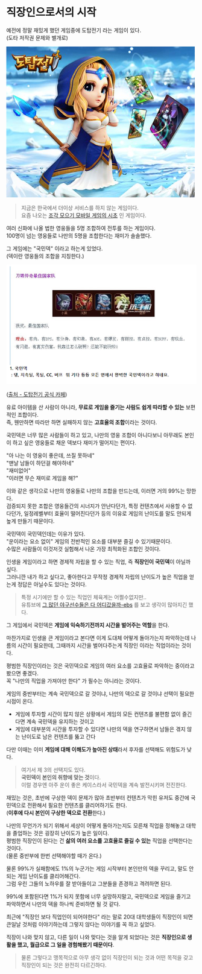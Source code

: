 # 직장인으로서의 시작

예전에 정말 재밌게 했던 게임중에 도탑전기 라는 게임이 있다.  
(도타 저작권 문제와 별개로)

![intro](./images/intro.jpg)

> 지금은 한국에서 더이상 서비스를 하지 않는 게임이다.  
> 요즘 나오는 [조각 모으기 모바일 게임의 시초](https://game.donga.com/89876/) 인 게임이다.

여러 신화에 나올 법한 영웅들을 5명 조합하여 전투를 하는 게임이다.  
100명이 넘는 영웅들로 나만의 5명을 조합한다는 재미가 솔솔했다.  
  
그 게임에는 "국민덱" 이라고 하는게 있었다.  
(덱이란 영웅들의 조합을 지칭한다.)

![deck](./images/deck.png)

([출처 - 도탑전기 공식 카페](https://cafe.naver.com/dotopstory/39101))

유료 아이템을 산 사람이 아니라, **무료로 게임을 즐기는 사람도 쉽게 따라할 수 있는** 보편적인 조합이다.  
즉, 웬만하면 따라만 하면 실패하지 않는 **고효율의 조합**이라는 것이다.  
  
국민덱은 너무 많은 사람들이 하고 있고, 나만의 영웅 조합이 아니다보니 아무래도 본인이 하고 싶은 영웅들로 채운 덱보다 재미가 떨어지는 편이다.  
  
"아 나는 이 영웅이 좋은데, 쓰질 못하네"  
"맨날 남들이 하던걸 해야하네"  
"재미없어"  
"이러면 무슨 재미로 게임을 해?"  
  
이와 같은 생각으로 나만의 영웅들로 나만의 조합을 만드는데, 이러면 거의 99%는 망한다.  
검증되지 못한 조합은 영웅들간의 시너지가 안난다던가, 특정 컨텐츠에서 사용할 수 없다던가, 일정레벨부터 효율이 떨어진다던가 등의 이유로 게임의 난이도를 말도 안되게 높게 만들기 때문이다.  
  
국민덱이 국민덱인데는 이유가 있다.  
"운이라는 요소 없이" 게임의 전반적인 요소를 대부분 즐길 수 있기때문이다.  
수많은 사람들이 이것저것 실험해서 나온 가장 최적화된 조합인 것이다.  
  

인생을 게임이라고 하면 경제적 자립을 할 수 있는 직업, 즉 **직장인이 국민덱**이 아닐까 싶다.  
그러니깐 내가 하고 싶다고, 좋아한다고 무작정 경제적 자립의 난이도가 높은 직업을 얻는게 정답은 아닐수도 있다는 것이다.  

> 특정 시기에만 할 수 있는 직업인 체육계는 어쩔수없지만..  
> 유튜브에 [그 많던 야구선수들은 다 어디갔을까-ebs](https://www.youtube.com/watch?v=aQ0nalBGRsY) 를 보고 생각이 많아지긴 했다.  

그 게임에서 국민덱은 **게임에 익숙하기전까지 시간을 벌어주는 역할**을 한다.  
  
마찬가지로 인생을 큰 게임이라고 본다면 이게 도대체 어떻게 돌아가는지 파악하는데 나름의 시간이 필요한데, 그때까지 시간을 벌어다주는게 직장인 이라는 직업이라는 것이다.  
  
평범한 직장인이라는 것은 국민덱으로 게임의 여러 요소를 고효율로 파악하는 중이라고 봤으면 좋겠다.  
꼭 "나만의 직업을 가져야만 한다" 가 필수는 아니라는 것이다.  
  
게임의 중반부터는 계속 국민덱으로 갈 것이냐, 나만의 덱으로 갈 것이냐 선택이 필요한 시점이 온다.

* 게임에 투자할 시간이 많지 않은 상황에서 게임의 모든 컨텐츠를 불편함 없이 즐긴다면 계속 국민덱을 유지하는 것이고
* 게임에 대부분의 시간을 투자할 수 있다면 나만의 덱을 연구하면서 남들은 겪지 않는 난이도로 남은 컨텐츠를 뚫고 간다

다만 이때는 이미 **게임에 대해 이해도가 높아진 상태**라서 후자를 선택해도 위험도가 낮다.

> 여기서 제 3의 선택지도 있다.  
> **국민덱이 본인의 취향에 맞는 것**이다.  
> 이럴 경우엔 아주 운이 좋은 케이스라서 국민덱을 계속 발전시키며 전진한다.  

재밌는 것은, 초반에 구상한 덱이 문제가 많아 초반부터 컨텐츠가 막힌 유저도 중간에 국민덱으로 전환해서 필요한 컨텐츠를 클리어하기도 한다.  
(**이후에 다시 본인이 구상한 덱으로 전환**한다.)  
  
나만의 무언가가 되기 위해서 세상이 어떻게 돌아가는지도 모른채 직업을 정해놓고 대학을 졸업하는 것은 굉장히 난이도가 높은 일이다.  
평범한 직장인이 된다는 건 **삶의 여러 요소를 고효율로 즐길 수 있는** 직업을 선택한다는 것이다.  
(물론 중반부에 한번 선택해야할 때가 온다.)  
  
물론 99%가 실패함에도 1%의 누군가는 게임 시작부터 본인만의 덱을 꾸리고, 말도 안되는 게임 난이도를 클리어해간다.  
그럼 우린 그들의 노하우를 잘 받아들이고 그분들을 존경하고 격려하면 된다.  
  
99%에 포함된다면 1%가 되지 못함에 너무 실망하지말고, 국민덱으로 게임을 즐기고 파악하면서 나만의 덱을 하나씩 준비하면 될 것 같다.  
  
최근에 "직장인 보다 직업인이 되어야한다" 라는 말로 20대 대학생들이 직장인이 되면 큰일날 것처럼 이야기하는데 그렇지 않다는 이야기를 꼭 하고 싶었다.  
  
직장이 나와 맞지 않고, 다른 일이 나와 맞다는 것을 알게 되었다는 것은 **직장인으로 생활을 했고, 월급으로 그 일을 경험해봤기 때문이다**.  
  

> 물론 그렇다고 맹목적으로 아무 생각 없이 직장인이 되는 것과 어떤 목적을 갖고 직장인이 되는 것은 완전히 다르긴하다.

